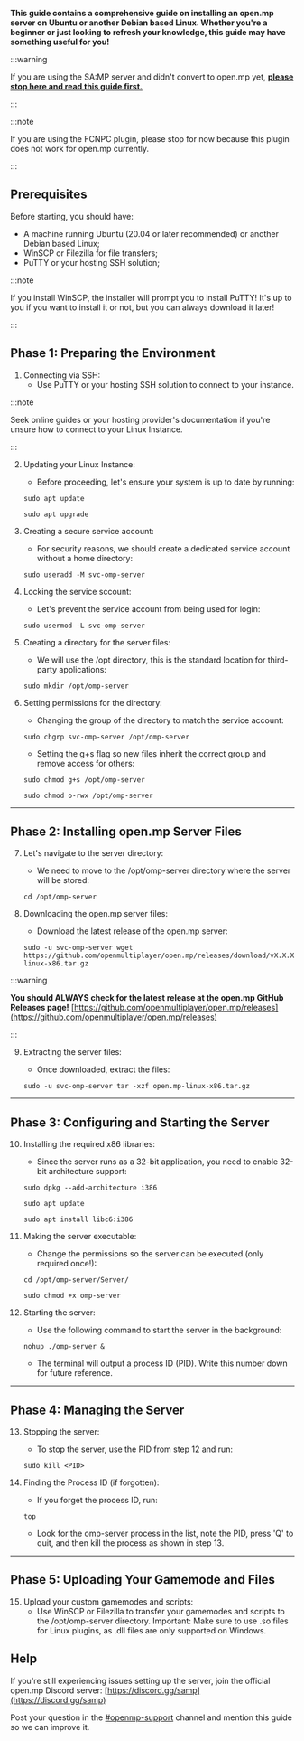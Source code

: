 **This guide contains a comprehensive guide on installing an open.mp server on Ubuntu or another Debian based Linux.
Whether you're a beginner or just looking to refresh your knowledge, this guide may have something useful for you!**

:::warning

If you are using the SA:MP server and didn't convert to open.mp yet, **[please stop here and read this guide first.](https://www.open.mp/docs/server/Installation)**

:::


:::note

If you are using the FCNPC plugin, please stop for now because this plugin does not work for open.mp currently.

:::

## Prerequisites
Before starting, you should have:
- A machine running Ubuntu (20.04 or later recommended) or another Debian based Linux;
- WinSCP or Filezilla for file transfers;
- PuTTY or your hosting SSH solution;

:::note

If you install WinSCP, the installer will prompt you to install PuTTY!
It's up to you if you want to install it or not, but you can always download it later!

:::

## Phase 1: Preparing the Environment

1. Connecting via SSH:
   - Use PuTTY or your hosting SSH solution to connect to your instance.

:::note

Seek online guides or your hosting provider's documentation if you're unsure how to connect to your Linux Instance.

:::

2. Updating your Linux Instance:
   - Before proceeding, let's ensure your system is up to date by running:

   ```
   sudo apt update
   ```
   ```
   sudo apt upgrade
   ```

3. Creating a secure service account:
   - For security reasons, we should create a dedicated service account without a home directory:

   ```
   sudo useradd -M svc-omp-server
    ```

4. Locking the service sccount:
   - Let's prevent the service account from being used for login:

   ```
   sudo usermod -L svc-omp-server
   ```

5. Creating a directory for the server files:
   - We will use the /opt directory, this is the standard location for third-party applications:

   ```
   sudo mkdir /opt/omp-server
   ```

6. Setting permissions for the directory:
   - Changing the group of the directory to match the service account:

   ```
   sudo chgrp svc-omp-server /opt/omp-server
   ```

   - Setting the g+s flag so new files inherit the correct group and remove access for others:

   ```
   sudo chmod g+s /opt/omp-server
   ```
   ```
   sudo chmod o-rwx /opt/omp-server
   ```

<hr />

## Phase 2: Installing open.mp Server Files

7. Let's navigate to the server directory:
   - We need to move to the /opt/omp-server directory where the server will be stored:

   ```
   cd /opt/omp-server
   ```

8. Downloading the open.mp server files:
   - Download the latest release of the open.mp server:

   ```
   sudo -u svc-omp-server wget https://github.com/openmultiplayer/open.mp/releases/download/vX.X.X.XXXX/open.mp-linux-x86.tar.gz
   ```

:::warning

**You should ALWAYS check for the latest release at the open.mp GitHub Releases page!**
[https://github.com/openmultiplayer/open.mp/releases](https://github.com/openmultiplayer/open.mp/releases)

:::

9. Extracting the server files:
   - Once downloaded, extract the files:

   ```
   sudo -u svc-omp-server tar -xzf open.mp-linux-x86.tar.gz
   ```

<hr />

## Phase 3: Configuring and Starting the Server

10. Installing the required x86 libraries:
    - Since the server runs as a 32-bit application, you need to enable 32-bit architecture support:

    ```
    sudo dpkg --add-architecture i386
    ```
    ```
    sudo apt update
    ```
    ```
    sudo apt install libc6:i386
    ```

11. Making the server executable:
    - Change the permissions so the server can be executed (only required once!):

    ```
    cd /opt/omp-server/Server/
    ```

    ```
    sudo chmod +x omp-server
    ```

12. Starting the server:
    - Use the following command to start the server in the background:

    ```
    nohup ./omp-server &
    ```

    - The terminal will output a process ID (PID). Write this number down for future reference.

<hr />

## Phase 4: Managing the Server

13. Stopping the server:
    - To stop the server, use the PID from step 12 and run:

    ```
    sudo kill <PID>
    ```

14. Finding the Process ID (if forgotten):

    - If you forget the process ID, run:

    ```
    top
    ```

    - Look for the omp-server process in the list, note the PID, press 'Q' to quit, and then kill the process as shown in step 13.

<hr />

## Phase 5: Uploading Your Gamemode and Files

15. Upload your custom gamemodes and scripts:
    - Use WinSCP or Filezilla to transfer your gamemodes and scripts to the /opt/omp-server directory.
    Important: Make sure to use .so files for Linux plugins, as .dll files are only supported on Windows.


## Help

If you're still experiencing issues setting up the server, join the official open.mp Discord server: [https://discord.gg/samp](https://discord.gg/samp) 

Post your question in the [#openmp-support](https://discord.com/channels/231799104731217931/966398440051445790) channel and mention this guide so we can improve it.